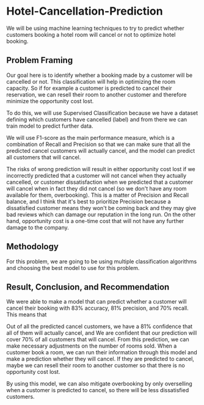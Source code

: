 # Hotel-Cancellation-Prediction
We will be using machine learning techniques to try to predict whether customers booking a hotel room will cancel or not to optimize hotel booking.

## Problem Framing
Our goal here is to identify whether a booking made by a customer will be cancelled or not. This classification will help in optimizing the room capacity. So if for example a customer is predicted to cancel their reservation, we can resell their room to another customer and therefore minimize the opportunity cost lost.

To do this, we will use Supervised Classification because we have a dataset defining which customers have cancelled (label) and from there we can train model to predict further data.

We will use F1-score as the main performance measure, which is a combination of Recall and Precision so that we can make sure that all the predicted cancel customers will actually cancel, and the model can predict all customers that will cancel.

The risks of wrong prediction will result in either opportunity cost lost if we incorrectly predicted that a customer will not cancel when they actually cancelled, or customer dissatisfaction when we predicted that a customer will cancel when in fact they did not cancel (so we don't have any room available for them, overbooking). This is a matter of Precision and Recall balance, and I think that it's best to prioritize Precision because a dissatisfied customer means they won't be coming back and they may give bad reviews which can damage our reputation in the long run. On the other hand, opportunity cost is a one-time cost that will not have any further damage to the company.

## Methodology
For this problem, we are going to be using multiple classification algorithms and choosing the best model to use for this problem.

## Result, Conclusion, and Recommendation
We were able to make a model that can predict whether a customer will cancel their booking with 83% accuracy, 81% precision, and 70% recall. This means that

Out of all the predicted cancel customers, we have a 81% confidence that all of them will actually cancel, and
We are confident that our prediction will cover 70% of all customers that will cancel.
From this prediction, we can make necessary adjustments on the number of rooms sold. When a customer book a room, we can run their information through this model and make a prediction whether they will cancel. If they are predicted to cancel, maybe we can resell their room to another customer so that there is no opportunity cost lost.

By using this model, we can also mitigate overbooking by only overselling when a customer is predicted to cancel, so there will be less dissatisfied customers.

